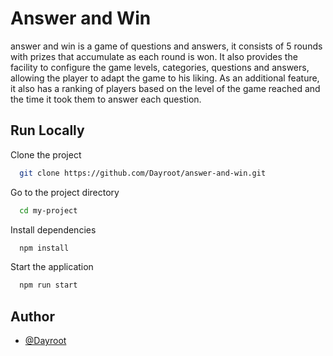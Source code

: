 

# Answer and Win

answer and win is a game of questions and answers, it consists of 5 rounds with prizes that accumulate as each round is won. It also provides the facility to configure the game levels, categories, questions and answers, allowing the player to adapt the game to his liking.
As an additional feature, it also has a ranking of players based on the level of the game reached and the time it took them to answer each question.


## Run Locally

Clone the project

```bash
  git clone https://github.com/Dayroot/answer-and-win.git
```

Go to the project directory

```bash
  cd my-project
```

Install dependencies

```bash
  npm install
```

Start the application

```bash
  npm run start
```


## Author

- [@Dayroot](https://www.github.com/Dayroot)

